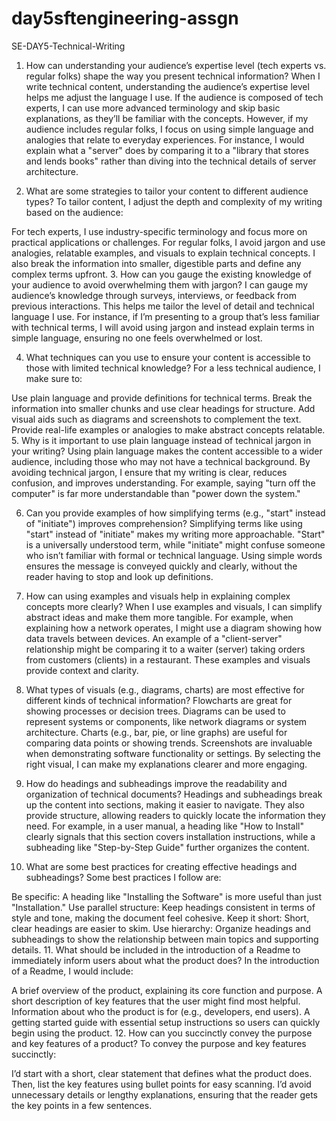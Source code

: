# day5sftengineering-assgn
SE-DAY5-Technical-Writing
1. How can understanding your audience’s expertise level (tech experts vs. regular folks) shape the way you present technical information?
When I write technical content, understanding the audience’s expertise level helps me adjust the language I use. If the audience is composed of tech experts, I can use more advanced terminology and skip basic explanations, as they’ll be familiar with the concepts. However, if my audience includes regular folks, I focus on using simple language and analogies that relate to everyday experiences. For instance, I would explain what a "server" does by comparing it to a "library that stores and lends books" rather than diving into the technical details of server architecture.

2. What are some strategies to tailor your content to different audience types?
To tailor content, I adjust the depth and complexity of my writing based on the audience:

For tech experts, I use industry-specific terminology and focus more on practical applications or challenges.
For regular folks, I avoid jargon and use analogies, relatable examples, and visuals to explain technical concepts. I also break the information into smaller, digestible parts and define any complex terms upfront.
3. How can you gauge the existing knowledge of your audience to avoid overwhelming them with jargon?
I can gauge my audience’s knowledge through surveys, interviews, or feedback from previous interactions. This helps me tailor the level of detail and technical language I use. For instance, if I’m presenting to a group that’s less familiar with technical terms, I will avoid using jargon and instead explain terms in simple language, ensuring no one feels overwhelmed or lost.

4. What techniques can you use to ensure your content is accessible to those with limited technical knowledge?
For a less technical audience, I make sure to:

Use plain language and provide definitions for technical terms.
Break the information into smaller chunks and use clear headings for structure.
Add visual aids such as diagrams and screenshots to complement the text.
Provide real-life examples or analogies to make abstract concepts relatable.
5. Why is it important to use plain language instead of technical jargon in your writing?
Using plain language makes the content accessible to a wider audience, including those who may not have a technical background. By avoiding technical jargon, I ensure that my writing is clear, reduces confusion, and improves understanding. For example, saying "turn off the computer" is far more understandable than "power down the system."

6. Can you provide examples of how simplifying terms (e.g., "start" instead of "initiate") improves comprehension?
Simplifying terms like using "start" instead of "initiate" makes my writing more approachable. "Start" is a universally understood term, while "initiate" might confuse someone who isn’t familiar with formal or technical language. Using simple words ensures the message is conveyed quickly and clearly, without the reader having to stop and look up definitions.

7. How can using examples and visuals help in explaining complex concepts more clearly?
When I use examples and visuals, I can simplify abstract ideas and make them more tangible. For example, when explaining how a network operates, I might use a diagram showing how data travels between devices. An example of a "client-server" relationship might be comparing it to a waiter (server) taking orders from customers (clients) in a restaurant. These examples and visuals provide context and clarity.

8. What types of visuals (e.g., diagrams, charts) are most effective for different kinds of technical information?
Flowcharts are great for showing processes or decision trees.
Diagrams can be used to represent systems or components, like network diagrams or system architecture.
Charts (e.g., bar, pie, or line graphs) are useful for comparing data points or showing trends.
Screenshots are invaluable when demonstrating software functionality or settings. By selecting the right visual, I can make my explanations clearer and more engaging.
9. How do headings and subheadings improve the readability and organization of technical documents?
Headings and subheadings break up the content into sections, making it easier to navigate. They also provide structure, allowing readers to quickly locate the information they need. For example, in a user manual, a heading like "How to Install" clearly signals that this section covers installation instructions, while a subheading like "Step-by-Step Guide" further organizes the content.

10. What are some best practices for creating effective headings and subheadings?
Some best practices I follow are:

Be specific: A heading like "Installing the Software" is more useful than just "Installation."
Use parallel structure: Keep headings consistent in terms of style and tone, making the document feel cohesive.
Keep it short: Short, clear headings are easier to skim.
Use hierarchy: Organize headings and subheadings to show the relationship between main topics and supporting details.
11. What should be included in the introduction of a Readme to immediately inform users about what the product does?
In the introduction of a Readme, I would include:

A brief overview of the product, explaining its core function and purpose.
A short description of key features that the user might find most helpful.
Information about who the product is for (e.g., developers, end users).
A getting started guide with essential setup instructions so users can quickly begin using the product.
12. How can you succinctly convey the purpose and key features of a product?
To convey the purpose and key features succinctly:

I’d start with a short, clear statement that defines what the product does.
Then, list the key features using bullet points for easy scanning.
I’d avoid unnecessary details or lengthy explanations, ensuring that the reader gets the key points in a few sentences.
